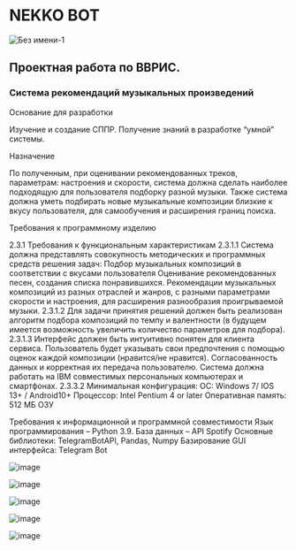 
# NEKKO BOT

![Без имени-1](https://github.com/user-attachments/assets/aba500b3-45c8-4cf1-986b-ccd213606cc1)

## Проектная работа по ВВРИС.

### Система рекомендаций музыкальных произведений

Основание для разработки

Изучение и создание СППР. Получение знаний в разработке “умной” системы.

Назначение

По полученным, при оценивании рекомендованных треков, параметрам: настроения и скорости, система должна сделать наиболее подходящую для пользователя подборку разной музыки. Также система должна уметь подбирать новые музыкальные композиции близкие к вкусу пользователя, для самообучения и расширения границ поиска.

Требования к программному изделию

2.3.1 Требования к функциональным характеристикам
2.3.1.1 Система должна представлять совокупность методических и программных средств решения задач:
Подбор  музыкальных композиций в соответствии с вкусами пользователя
Оценивание рекомендованных песен, создания списка понравившихся.
Рекомендации музыкальных композиций из разных отраслей и жанров, с разными параметрами скорости и настроения, для расширения разнообразия проигрываемой музыки. 
 2.3.1.2 Для задачи принятия решений должен быть реализован алгоритм подбора композиций по темпу и валентности (в будущем имеется возможность увеличить количество параметров для подбора). 
 2.3.1.3 Интерфейс должен быть интуитивно понятен для клиента сервиса. Пользователь будет указывать свои предпочтения с помощью оценок каждой композиции (нравится/не нравится). Согласованность данных и корректная их передача пользователю. Система должна работать на IBM совместимых персональных компьютерах и смартфонах. 
2.3.3.2 Минимальная конфигурация:
ОС: Windows 7/ IOS 13+ / Android10+
Процессор: Intel Pentium 4 or later
Оперативная память: 512 МБ ОЗУ
	
Требования к информационной и программной совместимости
Язык программирования – Python 3.9.
База данных – API Spotify
Основные библиотеки: TelegramBotAPI, Pandas, Numpy
Базирование GUI интерфейса: Telegram Bot

![image](https://github.com/user-attachments/assets/815dbc3d-ee57-4608-82b6-46144c8393e1)

![image](https://github.com/user-attachments/assets/f09c6553-1d22-46f3-9f4b-286cfa6360c2)

![image](https://github.com/user-attachments/assets/cbf35a1c-56fb-42ac-93c4-0a842c601ff5)

![image](https://github.com/user-attachments/assets/746cbaea-8a1c-4378-a944-6ee9a34204a0)

![image](https://github.com/user-attachments/assets/3a0fbe40-b12c-4bc3-879a-260a1dce0e6c)
